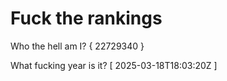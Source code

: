 # Fuck the rankings

Who the hell am I?
{ 22729340 }

What fucking year is it?
[ 2025-03-18T18:03:20Z ]
